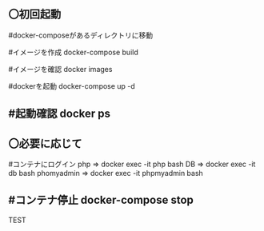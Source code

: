 〇初回起動
------------------------------------------------------------------
#docker-composeがあるディレクトリに移動

#イメージを作成
docker-compose build

#イメージを確認
docker images

#dockerを起動
docker-compose up -d

#起動確認
docker ps
------------------------------------------------------------------

〇必要に応じて
------------------------------------------------------------------
#コンテナにログイン
php => docker exec -it php bash
DB => docker exec -it db bash
phomyadmin => docker exec -it phpmyadmin bash

#コンテナ停止
docker-compose stop
------------------------------------------------------------------

TEST